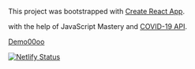 This project was bootstrapped with [Create React App](https://github.com/facebook/create-react-app).

with the help of  JavaScript Mastery and  [COVID-19 API](https://covid19.mathdro.id).

[Demo00oo](https://laughing-pare-b87f85.netlify.app)

[![Netlify Status](https://api.netlify.com/api/v1/badges/55fd3f80-a0e0-4726-b356-0c5ba643119e/deploy-status)](https://app.netlify.com/sites/laughing-pare-b87f85/deploys)
